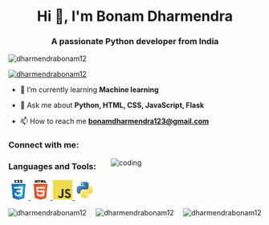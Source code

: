 <h1 align="center">Hi 👋, I'm Bonam Dharmendra</h1>
<h3 align="center">A passionate Python developer from India</h3>

  <img src="https://komarev.com/ghpvc/?username=dharmendrabonam12&label=Profile%20views&color=0e75b6&style=flat" alt="dharmendrabonam12" style="width: 150px; height: auto;" />

<p align="left">
  <a href="https://github.com/ryo-ma/github-profile-trophy">
    <img src="https://github-profile-trophy.vercel.app/?username=dharmendrabonam12" alt="dharmendrabonam12" />
  </a>
</p>

- 🌱 I’m currently learning **Machine learning**

- 💬 Ask me about **Python, HTML, CSS, JavaScript, Flask**

- 📫 How to reach me **bonamdharmendra123@gmail.com**

<h3 align="left">Connect with me:</h3>
<img align="right" alt="coding" width="300" src="https://i.pinimg.com/originals/54/e3/7d/54e37d8074ebcde1d96c77d7b2a7f310.gif">

<h3 align="left">Languages and Tools:</h3>
<p align="left">
  <a href="https://www.w3schools.com/css/" target="_blank" rel="noreferrer">
    <img src="https://raw.githubusercontent.com/devicons/devicon/master/icons/css3/css3-original-wordmark.svg" alt="css3" width="40" height="40"/>
  </a>
  <a href="https://www.w3.org/html/" target="_blank" rel="noreferrer">
    <img src="https://raw.githubusercontent.com/devicons/devicon/master/icons/html5/html5-original-wordmark.svg" alt="html5" width="40" height="40"/>
  </a>
  <a href="https://developer.mozilla.org/en-US/docs/Web/JavaScript" target="_blank" rel="noreferrer">
    <img src="https://raw.githubusercontent.com/devicons/devicon/master/icons/javascript/javascript-original.svg" alt="javascript" width="40" height="40"/>
  </a>
  <a href="https://www.python.org" target="_blank" rel="noreferrer">
    <img src="https://raw.githubusercontent.com/devicons/devicon/master/icons/python/python-original.svg" alt="python" width="40" height="40"/>
  </a>
</p>

<!-- GitHub Stats -->
<div style="display: flex; justify-content: space-between; align-items: center; width: 100%;">
  <div style="flex: 1; text-align: left;">
    <img src="https://github-readme-stats.vercel.app/api/top-langs?username=dharmendrabonam12&show_icons=true&locale=en&layout=compact&bg_color=0d1117&text_color=ffffff&title_color=00ff00" alt="dharmendrabonam12" />
  </div>
  <div style="flex: 1; text-align: center;">
    <img src="https://github-readme-stats.vercel.app/api?username=dharmendrabonam12&show_icons=true&locale=en&bg_color=0d1117&text_color=ffffff&title_color=00ff00" alt="dharmendrabonam12" />
  </div>
  <div style="flex: 1; text-align: right;">
    <img src="https://github-readme-streak-stats.herokuapp.com/?user=dharmendrabonam12&background=0d1117&ring=00ff00&fire=00ff00&currStreakLabel=ffffff&sideLabels=ffffff&dates=ffffff&currStreakNum=ffffff" alt="dharmendrabonam12" />
  </div>
</div>
